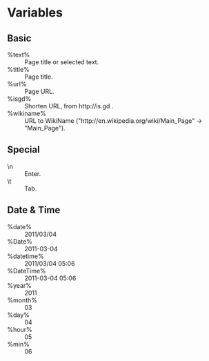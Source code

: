 Variables
====================

## Basic
<dl id="dl-variables" class="variables">
  <dt>%text%</dt>
  <dd>Page title or selected text.</dd>
  <dt>%title%</dt>
  <dd>Page title.</dd>
  <dt>%url%</dt>
  <dd>Page URL.</dd>
  <dt>%isgd%</dt>
  <dd>Shorten URL, from http://is.gd .</dd>
  <dt>%wikiname%</dt>
  <dd>URL to WikiName ("http://en.wikipedia.org/wiki/Main_Page" -> "Main_Page").</dd>
</dl>

## Special
<dl id="dl-variables" class="variables">
  <dt>\n</dt>
  <dd>Enter.</dd>
  <dt>\t</dt>
  <dd>Tab.</dd>
</dl>

## Date & Time
<dl id="dl-variables" class="variables">
  <dt>%date%</dt>
  <dd>2011/03/04</dd>
  <dt>%Date%</dt>
  <dd>2011-03-04</dd>
  <dt>%datetime%</dt>
  <dd>2011/03/04 05:06</dd>
  <dt>%DateTime%</dt>
  <dd>2011-03-04 05:06</dd>
  <dt>%year%</dt>
  <dd>2011</dd>
  <dt>%month%</dt>
  <dd>03</dd>
  <dt>%day%</dt>
  <dd>04</dd>
  <dt>%hour%</dt>
  <dd>05</dd>
  <dt>%min%</dt>
  <dd>06</dd>
</dl>

